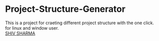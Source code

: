 # Project-Structure-Generator
This is a project for craeting different project structure with the one click.<br>
for linux and window user. <br>
[SHIV SHARMA](https://Shiv-sharma-111.github.io)
